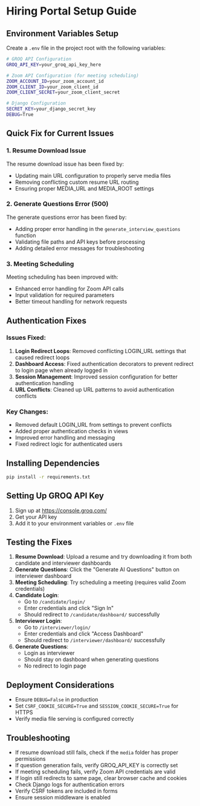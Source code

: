 # Hiring Portal Setup Guide

## Environment Variables Setup

Create a `.env` file in the project root with the following variables:

```bash
# GROQ API Configuration
GROQ_API_KEY=your_groq_api_key_here

# Zoom API Configuration (for meeting scheduling)
ZOOM_ACCOUNT_ID=your_zoom_account_id
ZOOM_CLIENT_ID=your_zoom_client_id  
ZOOM_CLIENT_SECRET=your_zoom_client_secret

# Django Configuration
SECRET_KEY=your_django_secret_key
DEBUG=True
```

## Quick Fix for Current Issues

### 1. Resume Download Issue
The resume download issue has been fixed by:
- Updating main URL configuration to properly serve media files
- Removing conflicting custom resume URL routing
- Ensuring proper MEDIA_URL and MEDIA_ROOT settings

### 2. Generate Questions Error (500)
The generate questions error has been fixed by:
- Adding proper error handling in the `generate_interview_questions` function
- Validating file paths and API keys before processing
- Adding detailed error messages for troubleshooting

### 3. Meeting Scheduling
Meeting scheduling has been improved with:
- Enhanced error handling for Zoom API calls
- Input validation for required parameters
- Better timeout handling for network requests

## Authentication Fixes

### Issues Fixed:
1. **Login Redirect Loops**: Removed conflicting LOGIN_URL settings that caused redirect loops
2. **Dashboard Access**: Fixed authentication decorators to prevent redirect to login page when already logged in
3. **Session Management**: Improved session configuration for better authentication handling
4. **URL Conflicts**: Cleaned up URL patterns to avoid authentication conflicts

### Key Changes:
- Removed default LOGIN_URL from settings to prevent conflicts
- Added proper authentication checks in views
- Improved error handling and messaging
- Fixed redirect logic for authenticated users

## Installing Dependencies

```bash
pip install -r requirements.txt
```

## Setting Up GROQ API Key

1. Sign up at https://console.groq.com/
2. Get your API key
3. Add it to your environment variables or `.env` file

## Testing the Fixes

1. **Resume Download**: Upload a resume and try downloading it from both candidate and interviewer dashboards
2. **Generate Questions**: Click the "Generate AI Questions" button on interviewer dashboard
3. **Meeting Scheduling**: Try scheduling a meeting (requires valid Zoom credentials)
4. **Candidate Login**: 
   - Go to `/candidate/login/`
   - Enter credentials and click "Sign In"
   - Should redirect to `/candidate/dashboard/` successfully
5. **Interviewer Login**: 
   - Go to `/interviewer/login/`
   - Enter credentials and click "Access Dashboard"
   - Should redirect to `/interviewer/dashboard/` successfully
6. **Generate Questions**: 
   - Login as interviewer
   - Should stay on dashboard when generating questions
   - No redirect to login page

## Deployment Considerations

- Ensure `DEBUG=False` in production
- Set `CSRF_COOKIE_SECURE=True` and `SESSION_COOKIE_SECURE=True` for HTTPS
- Verify media file serving is configured correctly

## Troubleshooting

- If resume download still fails, check if the `media` folder has proper permissions
- If question generation fails, verify GROQ_API_KEY is correctly set
- If meeting scheduling fails, verify Zoom API credentials are valid
- If login still redirects to same page, clear browser cache and cookies
- Check Django logs for authentication errors
- Verify CSRF tokens are included in forms
- Ensure session middleware is enabled
